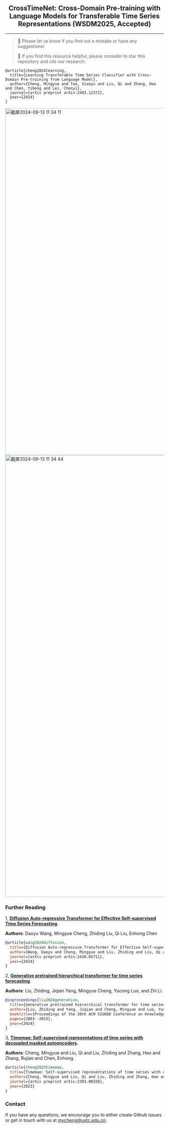 <div align="center">
  <!-- <h1><b> Time-LLM </b></h1> -->
  <!-- <h2><b> Time-LLM </b></h2> -->
  <h2><b>  CrossTimeNet: Cross-Domain Pre-training with Language Models for Transferable Time Series Representations (WSDM2025, Accepted) </b></h2>
</div>

---
>
> 🙋 Please let us know if you find out a mistake or have any suggestions!
> 
> 🌟 If you find this resource helpful, please consider to star this repository and cite our research:

```
@article{cheng2024learning,
  title={Learning Transferable Time Series Classifier with Cross-Domain Pre-training from Language Model},
  author={Cheng, Mingyue and Tao, Xiaoyu and Liu, Qi and Zhang, Hao and Chen, Yiheng and Lei, Chenyi},
  journal={arXiv preprint arXiv:2403.12372},
  year={2024}
}
```
<img width="1101" alt="截屏2024-09-13 11 34 11" src="https://github.com/user-attachments/assets/6403fff1-2215-40e6-a4e4-c371317dda5a">
<img width="1403" alt="截屏2024-09-13 11 34 44" src="https://github.com/user-attachments/assets/ba2e5a01-d553-4b25-b1c4-0980f069fc53">


### Further Reading

1, [**Diffusion Auto-regressive Transformer for Effective Self-supervised Time Series Forecasting**](https://arxiv.org/pdf/2410.05711).

**Authors**: Daoyu Wang, Mingyue Cheng, Zhiding Liu, Qi Liu, Enhong Chen

```bibtex
@article{wang2024diffusion,
  title={Diffusion Auto-regressive Transformer for Effective Self-supervised Time Series Forecasting},
  author={Wang, Daoyu and Cheng, Mingyue and Liu, Zhiding and Liu, Qi and Chen, Enhong},
  journal={arXiv preprint arXiv:2410.05711},
  year={2024}
}
```
2, [**Generative pretrained hierarchical transformer for time series forecasting**](https://arxiv.org/pdf/2402.16516).

**Authors**: Liu, Zhiding, Jiqian Yang, Mingyue Cheng, Yucong Luo, and Zhi Li.

```bibtex
@inproceedings{liu2024generative,
  title={Generative pretrained hierarchical transformer for time series forecasting},
  author={Liu, Zhiding and Yang, Jiqian and Cheng, Mingyue and Luo, Yucong and Li, Zhi},
  booktitle={Proceedings of the 30th ACM SIGKDD Conference on Knowledge Discovery and Data Mining},
  pages={2003--2013},
  year={2024}
}
```
3, [**Timemae: Self-supervised representations of time series with decoupled masked autoencoders**](https://arxiv.org/pdf/2303.00320).

**Authors**: Cheng, Mingyue and Liu, Qi and Liu, Zhiding and Zhang, Hao and Zhang, Rujiao and Chen, Enhong.

```bibtex
@article{cheng2023timemae,
  title={Timemae: Self-supervised representations of time series with decoupled masked autoencoders},
  author={Cheng, Mingyue and Liu, Qi and Liu, Zhiding and Zhang, Hao and Zhang, Rujiao and Chen, Enhong},
  journal={arXiv preprint arXiv:2303.00320},
  year={2023}
}
```

### Contact
If you have any questions, we encourage you to either create Github issues or get in touch with us at <mycheng@ustc.edu.cn>.


